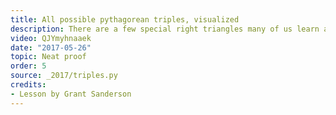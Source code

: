 ```yaml
---
title: All possible pythagorean triples, visualized
description: There are a few special right triangles many of us learn about in school, like the 3-4-5 triangle or the 5-12-13 triangle.  Is there a way to understand all triplets of numbers (a, b, c) that satisfy a^2 + b^2 = c^2?  There is!  And it uses complex numbers in a clever way.
video: QJYmyhnaaek
date: "2017-05-26"
topic: Neat proof
order: 5
source: _2017/triples.py
credits:
- Lesson by Grant Sanderson
---
```

